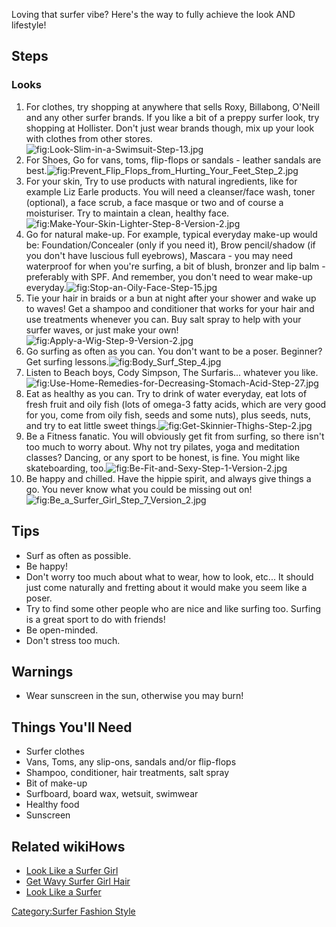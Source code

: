 Loving that surfer vibe? Here's the way to fully achieve the look AND
lifestyle!

## Steps

### Looks

1.  For clothes, try shopping at anywhere that sells Roxy, Billabong,
    O'Neill and any other surfer brands. If you like a bit of a preppy
    surfer look, try shopping at Hollister. Don't just wear brands
    though, mix up your look with clothes from other
    stores.![](Look-Slim-in-a-Swimsuit-Step-13.jpg "fig:Look-Slim-in-a-Swimsuit-Step-13.jpg")
2.  For Shoes, Go for vans, toms, flip-flops or sandals - leather
    sandals are
    best.![](Prevent_Flip_Flops_from_Hurting_Your_Feet_Step_2.jpg "fig:Prevent_Flip_Flops_from_Hurting_Your_Feet_Step_2.jpg")
3.  For your skin, Try to use products with natural ingredients, like
    for example Liz Earle products. You will need a cleanser/face wash,
    toner (optional), a face scrub, a face masque or two and of course a
    moisturiser. Try to maintain a clean, healthy
    face.![](Make-Your-Skin-Lighter-Step-8-Version-2.jpg "fig:Make-Your-Skin-Lighter-Step-8-Version-2.jpg")
4.  Go for natural make-up. For example, typical everyday make-up would
    be: Foundation/Concealer (only if you need it), Brow pencil/shadow
    (if you don't have luscious full eyebrows), Mascara - you may need
    waterproof for when you're surfing, a bit of blush, bronzer and lip
    balm - preferably with SPF. And remember, you don't need to wear
    make-up
    everyday.![](Stop-an-Oily-Face-Step-15.jpg "fig:Stop-an-Oily-Face-Step-15.jpg")
5.  Tie your hair in braids or a bun at night after your shower and wake
    up to waves! Get a shampoo and conditioner that works for your hair
    and use treatments whenever you can. Buy salt spray to help with
    your surfer waves, or just make your
    own!![](Apply-a-Wig-Step-9-Version-2.jpg "fig:Apply-a-Wig-Step-9-Version-2.jpg")
6.  Go surfing as often as you can. You don't want to be a poser.
    Beginner? Get surfing
    lessons.![](Body_Surf_Step_4.jpg "fig:Body_Surf_Step_4.jpg")
7.  Listen to Beach boys, Cody Simpson, The Surfaris... whatever you
    like.![](Use-Home-Remedies-for-Decreasing-Stomach-Acid-Step-27.jpg "fig:Use-Home-Remedies-for-Decreasing-Stomach-Acid-Step-27.jpg")
8.  Eat as healthy as you can. Try to drink of water everyday, eat lots
    of fresh fruit and oily fish (lots of omega-3 fatty acids, which are
    very good for you, come from oily fish, seeds and some nuts), plus
    seeds, nuts, and try to eat little sweet
    things.![](Get-Skinnier-Thighs-Step-2.jpg "fig:Get-Skinnier-Thighs-Step-2.jpg")
9.  Be a Fitness fanatic. You will obviously get fit from surfing, so
    there isn't too much to worry about. Why not try pilates, yoga and
    meditation classes? Dancing, or any sport to be honest, is fine. You
    might like skateboarding,
    too.![](Be-Fit-and-Sexy-Step-1-Version-2.jpg "fig:Be-Fit-and-Sexy-Step-1-Version-2.jpg")
10. Be happy and chilled. Have the hippie spirit, and always give things
    a go. You never know what you could be missing out
    on!![](Be_a_Surfer_Girl_Step_7_Version_2.jpg "fig:Be_a_Surfer_Girl_Step_7_Version_2.jpg")

## Tips

-   Surf as often as possible.
-   Be happy!
-   Don't worry too much about what to wear, how to look, etc... It
    should just come naturally and fretting about it would make you seem
    like a poser.
-   Try to find some other people who are nice and like surfing too.
    Surfing is a great sport to do with friends!
-   Be open-minded.
-   Don't stress too much.

## Warnings

-   Wear sunscreen in the sun, otherwise you may burn!

## Things You'll Need

-   Surfer clothes
-   Vans, Toms, any slip-ons, sandals and/or flip-flops
-   Shampoo, conditioner, hair treatments, salt spray
-   Bit of make-up
-   Surfboard, board wax, wetsuit, swimwear
-   Healthy food
-   Sunscreen

## Related wikiHows

-   [Look Like a Surfer Girl](Look_Like_a_Surfer_Girl "wikilink")
-   [Get Wavy Surfer Girl Hair](Get_Wavy_Surfer_Girl_Hair "wikilink")
-   [Look Like a Surfer](Look_Like_a_Surfer "wikilink")

[Category:Surfer Fashion
Style](Category:Surfer_Fashion_Style "wikilink")